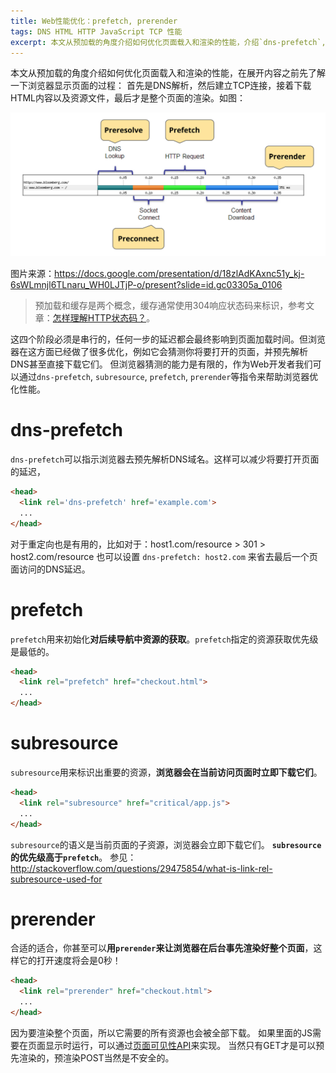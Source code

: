```yaml
---
title: Web性能优化：prefetch, prerender
tags: DNS HTML HTTP JavaScript TCP 性能
excerpt: 本文从预加载的角度介绍如何优化页面载入和渲染的性能，介绍`dns-prefetch`, `subresource`, `prefetch`, `prerender`等浏览器性能优化。
---
```


本文从预加载的角度介绍如何优化页面载入和渲染的性能，在展开内容之前先了解一下浏览器显示页面的过程：
首先是DNS解析，然后建立TCP连接，接着下载HTML内容以及资源文件，最后才是整个页面的渲染。如图：

![@2x](/assets/img/blog/pre-party.png)

图片来源：https://docs.google.com/presentation/d/18zlAdKAxnc51y_kj-6sWLmnjl6TLnaru_WH0LJTjP-o/present?slide=id.gc03305a_0106

> 预加载和缓存是两个概念，缓存通常使用304响应状态码来标识，参考文章：[怎样理解HTTP状态码？][status-code]。

这四个阶段必须是串行的，任何一步的延迟都会最终影响到页面加载时间。但浏览器在这方面已经做了很多优化，例如它会猜测你将要打开的页面，并预先解析DNS甚至直接下载它们。
但浏览器猜测的能力是有限的，作为Web开发者我们可以通过`dns-prefetch`, `subresource`, `prefetch`, `prerender`等指令来帮助浏览器优化性能。

<!--more-->

# dns-prefetch

`dns-prefetch`可以指示浏览器去预先解析DNS域名。这样可以减少将要打开页面的延迟，

```html
<head>
  <link rel='dns-prefetch' href='example.com'>
  ...
</head>
```

对于重定向也是有用的，比如对于：host1.com/resource > 301 > host2.com/resource 也可以设置 `dns-prefetch: host2.com` 来省去最后一个页面访问的DNS延迟。

# prefetch

`prefetch`用来初始化**对后续导航中资源的获取**。`prefetch`指定的资源获取优先级是最低的。

```html
<head>
  <link rel="prefetch" href="checkout.html">
  ...
</head>
```

# subresource

`subresource`用来标识出重要的资源，**浏览器会在当前访问页面时立即下载它们**。

```html
<head>
  <link rel="subresource" href="critical/app.js">
  ...
</head>
```

`subresource`的语义是当前页面的子资源，浏览器会立即下载它们。
**`subresource`的优先级高于`prefetch`**。
参见： http://stackoverflow.com/questions/29475854/what-is-link-rel-subresource-used-for

# prerender

合适的适合，你甚至可以**用`prerender`来让浏览器在后台事先渲染好整个页面**，这样它的打开速度将会是0秒！

```html
<head>
  <link rel="prerender" href="checkout.html">
  ...
</head>
```

因为要渲染整个页面，所以它需要的所有资源也会被全部下载。
如果里面的JS需要在页面显示时运行，可以通过[页面可见性API][pva]来实现。
当然只有GET才是可以预先渲染的，预渲染POST当然是不安全的。


[pva]: https://developer.mozilla.org/zh-CN/docs/Web/Guide/User_experience/Using_the_Page_Visibility_API
[status-code]: /2015/08/15/http-status-code.html
